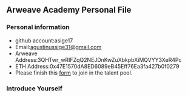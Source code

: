 ## Arweave Academy Personal File

### Personal information

- github account:asige17
- Email:agustinussige31@gmail.com
- Arweave Address:3QHTwr_wRIFZqQ2NEJDnKwZuXbkpbXiMQVYY3XeR4Pc
- ETH Address:0x47E1570dA8ED6089eB45Eff76Ea3fa427b0f0279
- Please finish this [form](https://docs.google.com/forms/d/e/1FAIpQLSfWA5fIIcBgmRppm3jNz5vmf9Mai_QMVil-2pO4r7YKn_Zhtw/viewform?usp=sf_link) to join in the talent pool.

### Introduce Yourself
